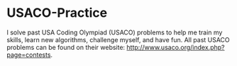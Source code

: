 # USACO-Practice

I solve past USA Coding Olympiad (USACO) problems to help me train my skills, learn new algorithms, challenge myself, and have fun. All past USACO problems can be found on their website: http://www.usaco.org/index.php?page=contests.
